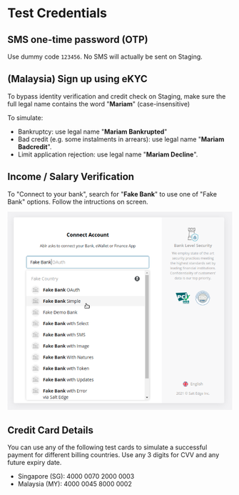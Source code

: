 # Test Credentials

## SMS one-time password (OTP)

Use dummy code `123456`. No SMS will actually be sent on Staging.


## (Malaysia) Sign up using eKYC

To bypass identity verification and credit check on Staging, make sure the full legal name contains the word "**Mariam**" (case-insensitive)

To simulate:

- Bankruptcy: use legal name "**Mariam Bankrupted**"
- Bad credit (e.g. some instalments in arrears): use legal name "**Mariam Badcredit**".
- Limit application rejection: use legal name "**Mariam Decline**".


## Income / Salary Verification

To "Connect to your bank", search for "**Fake Bank**" to use one of "Fake Bank" options. Follow the intructions on screen.

![Fake Bank](../assets/images/fake-bank.png)


## Credit Card Details

You can use any of the following test cards to simulate a successful payment for different billing countries. Use any 3 digits	for CVV and any future expiry date.

- Singapore (SG): 4000 0070 2000 0003
- Malaysia (MY): 4000 0045 8000 0002
